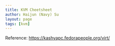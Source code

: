 ```yaml
---
title: KVM Cheetsheet
author: Haijun (Navy) Su
layout: page
tags: [kvm]
---
```


Reference:
<https://kashyapc.fedorapeople.org/virt/>
